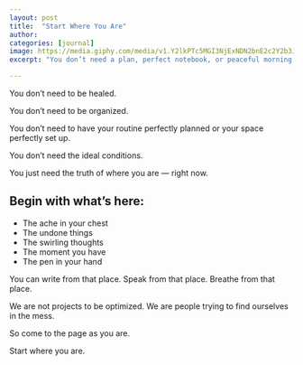 ```yaml
---
layout: post
title:  "Start Where You Are"
author: 
categories: [journal]
image: https://media.giphy.com/media/v1.Y2lkPTc5MGI3NjExNDN2bnE2c2Y2b3J4Z3NpcHZjN3RnNmQ5czBrdDMzZ2ljYW8wb2R5cyZlcD12MV9naWZzX3NlYXJjaCZjdD1n/KDR4XGKyzJ6UwxqmJM/giphy.gif
excerpt: "You don’t need a plan, perfect notebook, or peaceful morning to begin journaling. This gentle reminder invites you to begin exactly where you are, with whatever you have."

---
```


You don’t need to be healed.

You don’t need to be organized.

You don’t need to have your routine perfectly planned or your space perfectly set up.

You don’t need the ideal conditions.

You just need the truth of where you are — right now.

## Begin with what’s here:

- The ache in your chest  
- The undone things  
- The swirling thoughts  
- The moment you have  
- The pen in your hand

You can write from that place. Speak from that place. Breathe from that place.

We are not projects to be optimized. We are people trying to find ourselves in the mess.

So come to the page as you are.

Start where you are.
